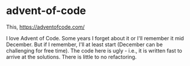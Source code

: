 # advent-of-code
This, https://adventofcode.com/

I love Advent of Code.  Some years I forget about it or I'll remember it mid December.  But if I remember, I'll at least start (December can be challenging for free time).  The code here is ugly - i.e., it is written fast to arrive at the solutions.  There is little to no refactoring.    

